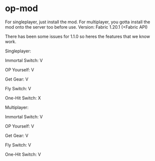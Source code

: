 # op-mod
For singleplayer, just install the mod.
For multiplayer, you gotta install the mod onto the server too before use.
Version: Fabric 1.20.1 (+Fabric API)

There has been some issues for 1.1.0 so heres the features that we know work.

Singleplayer:

 Immortal Switch: V
 
 OP Yourself: V
 
 Get Gear: V 
 
 Fly Switch: V
 
 One-Hit Switch: X
 
Multiplayer:

 Immortal Switch: V
 
 OP Yourself: V
 
 Get Gear: V 
 
 Fly Switch: V
 
 One-Hit Switch: V
 
